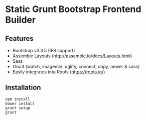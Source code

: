 # Static Grunt Bootstrap Frontend Builder

## Features

* Bootstrap v3.3.5 (IE8 support)
* Assemble Layouts (http://assemble.io/docs/Layouts.html)
* Sass
* Grunt (watch, imagemin, uglify, connect, copy, newer & sass)
* Easily integrates into Roots (https://roots.io/)

## Installation

```
npm install
bower install
grunt setup
grunt
```